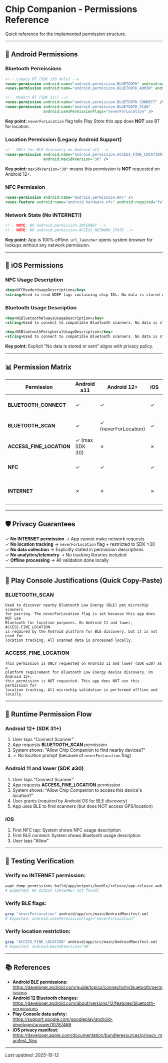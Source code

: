 # Chip Companion - Permissions Reference

Quick reference for the implemented permission structure.

---

## 🤖 Android Permissions

### Bluetooth Permissions

```xml
<!-- Legacy BT (SDK ≤30 only) -->
<uses-permission android:name="android.permission.BLUETOOTH" android:maxSdkVersion="30" />
<uses-permission android:name="android.permission.BLUETOOTH_ADMIN" android:maxSdkVersion="30" />

<!-- Modern BT (SDK 31+) -->
<uses-permission android:name="android.permission.BLUETOOTH_CONNECT" />
<uses-permission android:name="android.permission.BLUETOOTH_SCAN" 
                 android:usesPermissionFlags="neverForLocation" />
```

**Key point:** `neverForLocation` flag tells Play Store this app does **NOT** use BT for location.

### Location Permission (Legacy Android Support)

```xml
<!-- ONLY for BLE discovery on Android ≤11 -->
<uses-permission android:name="android.permission.ACCESS_FINE_LOCATION" 
                 android:maxSdkVersion="30" />
```

**Key point:** `maxSdkVersion="30"` means this permission is **NOT** requested on Android 12+.

### NFC Permission

```xml
<uses-permission android:name="android.permission.NFC" />
<uses-feature android:name="android.hardware.nfc" android:required="false" />
```

### Network State (No INTERNET!)

```xml
<!-- NOTE: NO android.permission.INTERNET -->
<!-- NOTE: NO android.permission.ACCESS_NETWORK_STATE -->
```

**Key point:** App is 100% offline. `url_launcher` opens system browser for lookups without any network permission.

---

## 🍎 iOS Permissions

### NFC Usage Description

```xml
<key>NFCReaderUsageDescription</key>
<string>Used to read NDEF tags containing chip IDs. No data is stored or sent.</string>
```

### Bluetooth Usage Description

```xml
<key>NSBluetoothAlwaysUsageDescription</key>
<string>Used to connect to compatible Bluetooth scanners. No data is stored or sent.</string>

<key>NSBluetoothPeripheralUsageDescription</key>
<string>Used to connect to compatible Bluetooth scanners. No data is stored or sent.</string>
```

**Key point:** Explicit "No data is stored or sent" aligns with privacy policy.

---

## 📊 Permission Matrix

| Permission | Android ≤11 | Android 12+ | iOS | Purpose |
|------------|-------------|-------------|-----|---------|
| **BLUETOOTH_CONNECT** | ✓ | ✓ | ✓ | Connect to BLE scanners |
| **BLUETOOTH_SCAN** | ✓ | ✓ (neverForLocation) | ✓ | Discover BLE scanners |
| **ACCESS_FINE_LOCATION** | ✓ (max SDK 30) | ✗ | ✗ | BLE discovery (legacy) |
| **NFC** | ✓ | ✓ | ✓ | Read NFC chip tags |
| **INTERNET** | ✗ | ✗ | ✗ | **NOT USED - 100% OFFLINE** |

---

## 🛡️ Privacy Guarantees

✓ **No INTERNET permission** → App cannot make network requests  
✓ **No location tracking** → `neverForLocation` flag + restricted to SDK ≤30  
✓ **No data collection** → Explicitly stated in permission descriptions  
✓ **No analytics/telemetry** → No tracking libraries included  
✓ **Offline processing** → All validation done locally  

---

## 📝 Play Console Justifications (Quick Copy-Paste)

### BLUETOOTH_SCAN
```
Used to discover nearby Bluetooth Low Energy (BLE) pet microchip scanners 
for pairing. The neverForLocation flag is set because this app does NOT use 
Bluetooth for location purposes. On Android 11 and lower, ACCESS_FINE_LOCATION 
is required by the Android platform for BLE discovery, but it is not used for 
location tracking. All scanned data is processed locally.
```

### ACCESS_FINE_LOCATION
```
This permission is ONLY requested on Android 11 and lower (SDK ≤30) as a 
platform requirement for Bluetooth Low Energy device discovery. On Android 12+, 
this permission is NOT requested. This app does NOT use this permission for 
location tracking. All microchip validation is performed offline and locally.
```

---

## 🎯 Runtime Permission Flow

### Android 12+ (SDK 31+)
1. User taps "Connect Scanner"
2. App requests **BLUETOOTH_SCAN** permission
3. System shows: "Allow Chip Companion to find nearby devices?"
4. ✓ No location prompt (because of `neverForLocation` flag)

### Android 11 and lower (SDK ≤30)
1. User taps "Connect Scanner"
2. App requests **ACCESS_FINE_LOCATION** permission
3. System shows: "Allow Chip Companion to access this device's location?"
4. User grants (required by Android OS for BLE discovery)
5. App uses BLE to find scanners (but does NOT access GPS/location)

### iOS
1. First NFC tap: System shows NFC usage description
2. First BLE connect: System shows Bluetooth usage description
3. User taps "Allow"

---

## 🧪 Testing Verification

### Verify no INTERNET permission:
```bash
aapt dump permissions build/app/outputs/bundle/release/app-release.aab | grep INTERNET
# Expected: No output (INTERNET not found)
```

### Verify BLE flags:
```bash
grep "neverForLocation" android/app/src/main/AndroidManifest.xml
# Expected: android:usesPermissionFlags="neverForLocation"
```

### Verify location restriction:
```bash
grep "ACCESS_FINE_LOCATION" android/app/src/main/AndroidManifest.xml
# Expected: android:maxSdkVersion="30"
```

---

## 📚 References

- **Android BLE permissions:** https://developer.android.com/guide/topics/connectivity/bluetooth/permissions
- **Android 12 Bluetooth changes:** https://developer.android.com/about/versions/12/features/bluetooth-permissions
- **Play Console data safety:** https://support.google.com/googleplay/android-developer/answer/10787469
- **iOS privacy manifest:** https://developer.apple.com/documentation/bundleresources/privacy_manifest_files

---

*Last updated: 2025-10-12*
